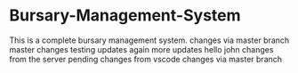 # Bursary-Management-System
This is a complete bursary management system.
changes via master branch
master changes
testing updates again more updates
hello john
changes from the server
pending changes from vscode
changes via master branch

